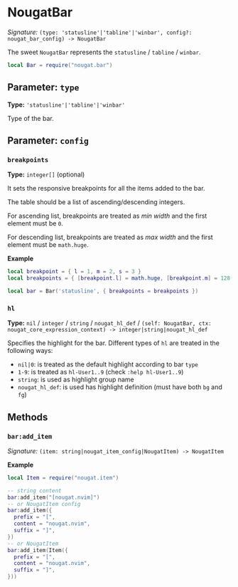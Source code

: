 # NougatBar

_Signature:_ `(type: 'statusline'|'tabline'|'winbar', config?: nougat_bar_config) -> NougatBar`

The sweet `NougatBar` represents the `statusline` / `tabline` / `winbar`.

```lua
local Bar = require("nougat.bar")
```

## Parameter: `type`

**Type:** `'statusline'|'tabline'|'winbar'`

Type of the bar.

## Parameter: `config`

### `breakpoints`

**Type:** `integer[]` (optional)

It sets the responsive breakpoints for all the items added to the bar.

The table should be a list of ascending/descending integers.

For ascending list, breakpoints are treated as _min width_ and
the first element must be `0`.

For descending list, breakpoints are treated as _max width_ and
the first element must be `math.huge`.

**Example**

```lua
local breakpoint = { l = 1, m = 2, s = 3 }
local breakpoints = { [breakpoint.l] = math.huge, [breakpoint.m] = 128, [breakpoint.s] = 80 }

local bar = Bar('statusline', { breakpoints = breakpoints })
```

### `hl`

**Type:** `nil` / `integer` / `string` / `nougat_hl_def` / `(self: NougatBar, ctx: nougat_core_expression_context) -> integer|string|nougat_hl_def`

Specifies the highlight for the bar. Different types of `hl` are treated in the following ways:

- `nil|0`: is treated as the default highlight according to bar `type`
- `1-9`: is treated as `hl-User1..9` (check `:help hl-User1..9`)
- `string`: is used as highlight group name
- `nougat_hl_def`: is used has highlight definition (must have both `bg` and `fg`)

## Methods

### `bar:add_item`

_Signature:_ `(item: string|nougat_item_config|NougatItem) -> NougatItem`

**Example**

```lua
local Item = require("nougat.item")

-- string content
bar:add_item("[nougat.nvim]")
-- or NougatItem config
bar:add_item({
  prefix = "[",
  content = "nougat.nvim",
  suffix = "]",
})
-- or NougatItem
bar:add_item(Item({
  prefix = "[",
  content = "nougat.nvim",
  suffix = "]",
}))
```
